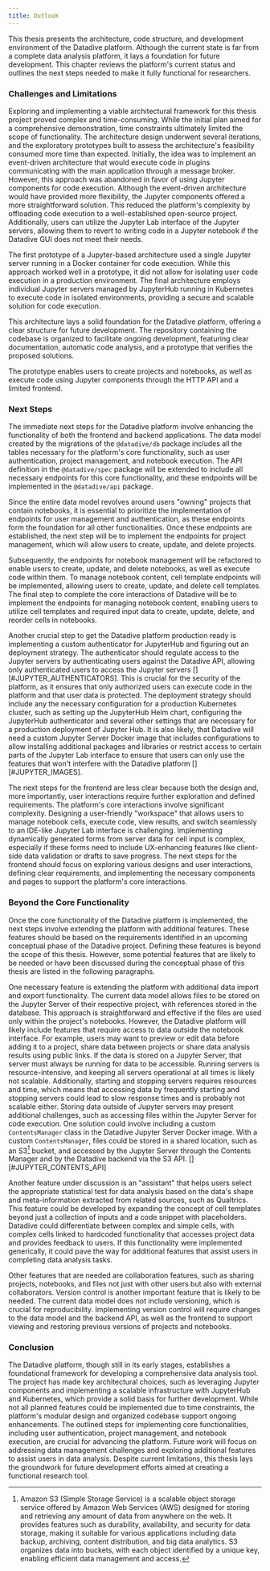```yaml
---
title: Outlook
---
```


This thesis presents the architecture, code structure, and development environment of the Datadive platform. Although the current state is far from a complete data analysis platform, it lays a foundation for future development. This chapter reviews the platform's current status and outlines the next steps needed to make it fully functional for researchers.

### Challenges and Limitations

Exploring and implementing a viable architectural framework for this thesis project proved complex and time-consuming. While the initial plan aimed for a comprehensive demonstration, time constraints ultimately limited the scope of functionality. The architecture design underwent several iterations, and the exploratory prototypes built to assess the architecture's feasibility consumed more time than expected. Initially, the idea was to implement an event-driven architecture that would execute code in plugins communicating with the main application through a message broker. However, this approach was abandoned in favor of using Jupyter components for code execution. Although the event-driven architecture would have provided more flexibility, the Jupyter components offered a more straightforward solution. This reduced the platform's complexity by offloading code execution to a well-established open-source project. Additionally, users can utilize the Jupyter Lab interface of the Jupyter servers, allowing them to revert to writing code in a Jupyter notebook if the Datadive GUI does not meet their needs.

The first prototype of a Jupyter-based architecture used a single Jupyter server running in a Docker container for code execution. While this approach worked well in a prototype, it did not allow for isolating user code execution in a production environment. The final architecture employs individual Jupyter servers managed by JupyterHub running in Kubernetes to execute code in isolated environments, providing a secure and scalable solution for code execution.

This architecture lays a solid foundation for the Datadive platform, offering a clear structure for future development. The repository containing the codebase is organized to facilitate ongoing development, featuring clear documentation, automatic code analysis, and a prototype that verifies the proposed solutions.

The prototype enables users to create projects and notebooks, as well as execute code using Jupyter components through the HTTP API and a limited frontend.

### Next Steps

The immediate next steps for the Datadive platform involve enhancing the functionality of both the frontend and backend applications. The data model created by the migrations of the `@datadive/db` package includes all the tables necessary for the platform's core functionality, such as user authentication, project management, and notebook execution. The API definition in the `@datadive/spec` package will be extended to include all necessary endpoints for this core functionality, and these endpoints will be implemented in the `@datadive/api` package.

Since the entire data model revolves around users "owning" projects that contain notebooks, it is essential to prioritize the implementation of endpoints for user management and authentication, as these endpoints form the foundation for all other functionalities. Once these endpoints are established, the next step will be to implement the endpoints for project management, which will allow users to create, update, and delete projects.

Subsequently, the endpoints for notebook management will be refactored to enable users to create, update, and delete notebooks, as well as execute code within them. To manage notebook content, cell template endpoints will be implemented, allowing users to create, update, and delete cell templates. The final step to complete the core interactions of Datadive will be to implement the endpoints for managing notebook content, enabling users to utilize cell templates and required input data to create, update, delete, and reorder cells in notebooks.

Another crucial step to get the Datadive platform production ready is implementing a custom authenticator for JupyterHub and figuring out an deployment strategy. The authenticator should regulate access to the Jupyter servers by authenticating users against the Datadive API, allowing only authenticated users to access the Jupyter servers [][#JUPYTER_AUTHENTICATORS]. This is crucial for the security of the platform, as it ensures that only authorized users can execute code in the platform and that user data is protected. The deployment strategy should include any the necessary configuration for a production Kubernetes cluster, such as setting up the JupyterHub Helm chart, configuring the JupyterHub authenticator and several other settings that are necessary for a production deployment of Jupyter Hub. It is also likely, that Datadive will need a custom Jupyter Server Docker image that includes configurations to allow installing additional packages and libraries or restrict access to certain parts of the Jupyter Lab interface to ensure that users can only use the features that won't interfere with the Datadive platform [][#JUPYTER_IMAGES].

The next steps for the frontend are less clear because both the design and, more importantly, user interactions require further exploration and defined requirements. The platform's core interactions involve significant complexity. Designing a user-friendly "workspace" that allows users to manage notebook cells, execute code, view results, and switch seamlessly to an IDE-like Jupyter Lab interface is challenging. Implementing dynamically generated forms from server data for cell input is complex, especially if these forms need to include UX-enhancing features like client-side data validation or drafts to save progress. The next steps for the frontend should focus on exploring various designs and user interactions, defining clear requirements, and implementing the necessary components and pages to support the platform's core interactions.

### Beyond the Core Functionality

Once the core functionality of the Datadive platform is implemented, the next steps involve extending the platform with additional features. These features should be based on the requirements identified in an upcoming conceptual phase of the Datadive project. Defining these features is beyond the scope of this thesis. However, some potential features that are likely to be needed or have been discussed during the conceptual phase of this thesis are listed in the following paragraphs.

One necessary feature is extending the platform with additional data import and export functionality. The current data model allows files to be stored on the Jupyter Server of their respective project, with references stored in the database. This approach is straightforward and effective if the files are used only within the project's notebooks. However, the Datadive platform will likely include features that require access to data outside the notebook interface. For example, users may want to preview or edit data before adding it to a project, share data between projects or share data analysis results using public links. If the data is stored on a Jupyter Server, that server must always be running for data to be accessible. Running servers is resource-intensive, and keeping all servers operational at all times is likely not scalable. Additionally, starting and stopping servers requires resources and time, which means that accessing data by frequently starting and stopping servers could lead to slow response times and is probably not scalable either. Storing data outside of Jupyter servers may present additional challenges, such as accessing files within the Jupyter Server for code execution. One solution could involve including a custom `ContentsManager` class in the Datadive Jupyter Server Docker image. With a custom `ContentsManager`, files could be stored in a shared location, such as an S3[^S3] bucket, and accessed by the Jupyter Server through the Contents Manager and by the Datadive backend via the S3 API. [][#JUPYTER_CONTENTS_API]

Another feature under discussion is an "assistant" that helps users select the appropriate statistical test for data analysis based on the data's shape and meta-information extracted from related sources, such as Qualtrics. This feature could be developed by expanding the concept of cell templates beyond just a collection of inputs and a code snippet with placeholders. Datadive could differentiate between complex and simple cells, with complex cells linked to hardcoded functionality that accesses project data and provides feedback to users. If this functionality were implemented generically, it could pave the way for additional features that assist users in completing data analysis tasks.

Other features that are needed are collaboration features, such as sharing projects, notebooks, and files not just with other users but also with external collaborators. Version control is another important feature that is likely to be needed. The current data model does not include versioning, which is crucial for reproducibility. Implementing version control will require changes to the data model and the backend API, as well as the frontend to support viewing and restoring previous versions of projects and notebooks.

### Conclusion

The Datadive platform, though still in its early stages, establishes a foundational framework for developing a comprehensive data analysis tool. The project has made key architectural choices, such as leveraging Jupyter components and implementing a scalable infrastructure with JupyterHub and Kubernetes, which provide a solid basis for further development. While not all planned features could be implemented due to time constraints, the platform's modular design and organized codebase support ongoing enhancements. The outlined steps for implementing core functionalities, including user authentication, project management, and notebook execution, are crucial for advancing the platform. Future work will focus on addressing data management challenges and exploring additional features to assist users in data analysis. Despite current limitations, this thesis lays the groundwork for future development efforts aimed at creating a functional research tool.

<!-- Footnotes -->

[^S3]: Amazon S3 (Simple Storage Service) is a scalable object storage service offered by Amazon Web Services (AWS) designed for storing and retrieving any amount of data from anywhere on the web. It provides features such as durability, availability, and security for data storage, making it suitable for various applications including data backup, archiving, content distribution, and big data analytics. S3 organizes data into buckets, with each object identified by a unique key, enabling efficient data management and access.
